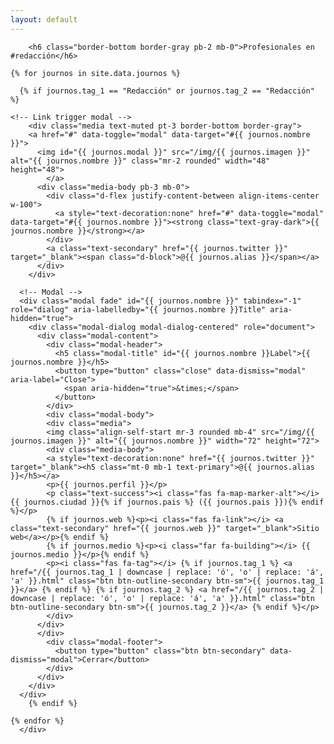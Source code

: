 ```yaml
---
layout: default
---
```

<div class="my-3 p-3 bg-white rounded box-shadow">
        <div id="results-container"></div>  

        <h6 class="border-bottom border-gray pb-2 mb-0">Profesionales en #redacción</h6>

    {% for journos in site.data.journos %}
	
	  {% if journos.tag_1 == "Redacción" or journos.tag_2 == "Redacción" %}

    <!-- Link trigger modal -->
        <div class="media text-muted pt-3 border-bottom border-gray">
        <a href="#" data-toggle="modal" data-target="#{{ journos.nombre }}">
          <img id="{{ journos.modal }}" src="/img/{{ journos.imagen }}" alt="{{ journos.nombre }}" class="mr-2 rounded" width="48" height="48">
            </a>  
          <div class="media-body pb-3 mb-0">
            <div class="d-flex justify-content-between align-items-center w-100">
              <a style="text-decoration:none" href="#" data-toggle="modal" data-target="#{{ journos.nombre }}"><strong class="text-gray-dark">{{ journos.nombre }}</strong></a>
            </div>
            <a class="text-secondary" href="{{ journos.twitter }}" target="_blank"><span class="d-block">@{{ journos.alias }}</span></a>
          </div>
        </div>

      <!-- Modal -->
      <div class="modal fade" id="{{ journos.nombre }}" tabindex="-1" role="dialog" aria-labelledby="{{ journos.nombre }}Title" aria-hidden="true">
        <div class="modal-dialog modal-dialog-centered" role="document">
          <div class="modal-content">
            <div class="modal-header">
              <h5 class="modal-title" id="{{ journos.nombre }}Label">{{ journos.nombre }}</h5>
              <button type="button" class="close" data-dismiss="modal" aria-label="Close">
                <span aria-hidden="true">&times;</span>
              </button>
            </div>
            <div class="modal-body">
            <div class="media">
            <img class="align-self-start mr-3 rounded mb-4" src="/img/{{ journos.imagen }}" alt="{{ journos.nombre }}" width="72" height="72">
            <div class="media-body">
            <a style="text-decoration:none" href="{{ journos.twitter }}" target="_blank"><h5 class="mt-0 mb-1 text-primary">@{{ journos.alias }}</h5></a>
            <p>{{ journos.perfil }}</p>
            <p class="text-success"><i class="fas fa-map-marker-alt"></i> {{ journos.ciudad }}{% if journos.pais %} ({{ journos.pais }}){% endif %}</p>
            {% if journos.web %}<p><i class="fas fa-link"></i> <a class="text-secondary" href="{{ journos.web }}" target="_blank">Sitio web</a></p>{% endif %}
            {% if journos.medio %}<p><i class="far fa-building"></i> {{ journos.medio }}</p>{% endif %}
            <p><i class="fas fa-tag"></i> {% if journos.tag_1 %} <a href="/{{ journos.tag_1 | downcase | replace: 'ó', 'o' | replace: 'á', 'a' }}.html" class="btn btn-outline-secondary btn-sm">{{ journos.tag_1 }}</a> {% endif %} {% if journos.tag_2 %} <a href="/{{ journos.tag_2 | downcase | replace: 'ó', 'o' | replace: 'á', 'a' }}.html" class="btn btn-outline-secondary btn-sm">{{ journos.tag_2 }}</a> {% endif %}</p>
            </div>
          </div>
          </div>
            <div class="modal-footer">
              <button type="button" class="btn btn-secondary" data-dismiss="modal">Cerrar</button>
            </div>
          </div>
        </div>
      </div>
        {% endif %}

    {% endfor %}
      </div>
